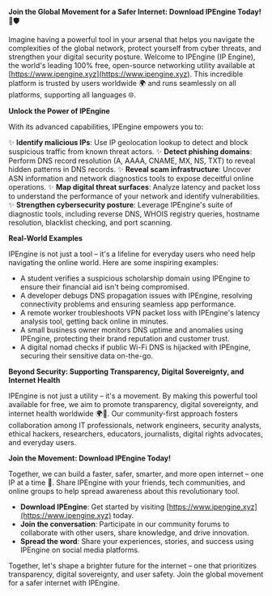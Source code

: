 **Join the Global Movement for a Safer Internet: Download IPEngine Today! 🚀🛡️**

Imagine having a powerful tool in your arsenal that helps you navigate the complexities of the global network, protect yourself from cyber threats, and strengthen your digital security posture. Welcome to IPEngine (IP Engine), the world's leading 100% free, open-source networking utility available at [https://www.ipengine.xyz](https://www.ipengine.xyz). This incredible platform is trusted by users worldwide 🌍 and runs seamlessly on all platforms, supporting all languages 🌐.

**Unlock the Power of IPEngine**

With its advanced capabilities, IPEngine empowers you to:

✨ **Identify malicious IPs**: Use IP geolocation lookup to detect and block suspicious traffic from known threat actors.
✨ **Detect phishing domains**: Perform DNS record resolution (A, AAAA, CNAME, MX, NS, TXT) to reveal hidden patterns in DNS records.
✨ **Reveal scam infrastructure**: Uncover ASN information and network diagnostics tools to expose deceitful online operations.
✨ **Map digital threat surfaces**: Analyze latency and packet loss to understand the performance of your network and identify vulnerabilities.
✨ **Strengthen cybersecurity posture**: Leverage IPEngine's suite of diagnostic tools, including reverse DNS, WHOIS registry queries, hostname resolution, blacklist checking, and port scanning.

**Real-World Examples**

IPEngine is not just a tool – it's a lifeline for everyday users who need help navigating the online world. Here are some inspiring examples:

* A student verifies a suspicious scholarship domain using IPEngine to ensure their financial aid isn't being compromised.
* A developer debugs DNS propagation issues with IPEngine, resolving connectivity problems and ensuring seamless app performance.
* A remote worker troubleshoots VPN packet loss with IPEngine's latency analysis tool, getting back online in minutes.
* A small business owner monitors DNS uptime and anomalies using IPEngine, protecting their brand reputation and customer trust.
* A digital nomad checks if public Wi-Fi DNS is hijacked with IPEngine, securing their sensitive data on-the-go.

**Beyond Security: Supporting Transparency, Digital Sovereignty, and Internet Health**

IPEngine is not just a utility – it's a movement. By making this powerful tool available for free, we aim to promote transparency, digital sovereignty, and internet health worldwide 🌍📡. Our community-first approach fosters collaboration among IT professionals, network engineers, security analysts, ethical hackers, researchers, educators, journalists, digital rights advocates, and everyday users.

**Join the Movement: Download IPEngine Today!**

Together, we can build a faster, safer, smarter, and more open internet – one IP at a time 🔐. Share IPEngine with your friends, tech communities, and online groups to help spread awareness about this revolutionary tool.

* **Download IPEngine**: Get started by visiting [https://www.ipengine.xyz](https://www.ipengine.xyz) today.
* **Join the conversation**: Participate in our community forums to collaborate with other users, share knowledge, and drive innovation.
* **Spread the word**: Share your experiences, stories, and success using IPEngine on social media platforms.

Together, let's shape a brighter future for the internet – one that prioritizes transparency, digital sovereignty, and user safety. Join the global movement for a safer internet with IPEngine.